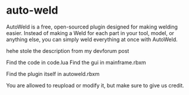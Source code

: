 # auto-weld
AutoWeld is a free, open-sourced plugin designed for making welding easier. Instead of making a Weld for each part in your tool, model, or anything else, you can simply weld everything at once with AutoWeld.

hehe stole the description from my devforum post


Find the code in code.lua
Find the gui in mainframe.rbxm

Find the plugin itself in autoweld.rbxm

You are allowed to reupload or modify it, but make sure to give us credit.
